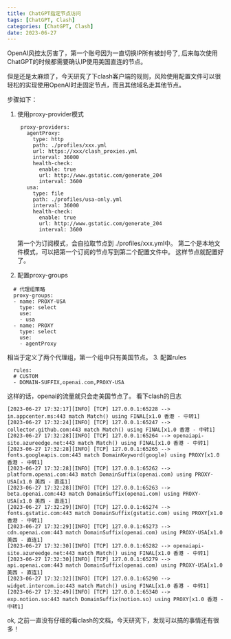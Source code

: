 ```yaml
---
title: ChatGPT指定节点访问
tags: [ChatGPT, Clash]
categories: [ChatGPT, Clash]
date: 2023-06-27
---
```

OpenAI风控太厉害了，第一个账号因为一直切换IP所有被封号了, 后来每次使用ChatGPT的时候都需要确认IP使用美国直连的节点。

但是还是太麻烦了，今天研究了下clash客户端的规则，风险使用配置文件可以很轻松的实现使用OpenAI时走固定节点，而且其他域名走其他节点。

步骤如下：

1. 使用proxy-provider模式

   ```
    proxy-providers:
      agentProxy:
        type: http
        path: ./profiles/xxx.yml
        url: https://xxx/clash_proxies.yml
        interval: 36000
        health-check:
          enable: true
          url: http://www.gstatic.com/generate_204
          interval: 3600
      usa:
        type: file
        path: ./profiles/usa-only.yml
        interval: 36000
        health-check:
          enable: true
          url: http://www.gstatic.com/generate_204
          interval: 3600
   ```
   第一个为订阅模式，会自拉取节点到 ./profiles/xxx.yml中。
   第二个是本地文件模式，可以把第一个订阅的节点写到第二个配置文件中。
   这样节点就配置好了。
2. 配置proxy-groups
```
  # 代理组策略
  proxy-groups:
  - name: PROXY-USA
    type: select
    use:
    - usa
  - name: PROXY
    type: select
    use:
    - agentProxy
```
相当于定义了两个代理组，第一个组中只有美国节点。
3. 配置rules
```
  rules:
  # CUSTOM
  - DOMAIN-SUFFIX,openai.com,PROXY-USA
```
这样的话，openai的流量就只会走美国节点了。
看下clash的日志
```
[2023-06-27 17:32:17][INFO] [TCP] 127.0.0.1:65228 --> in.appcenter.ms:443 match Match() using FINAL[x1.0 香港 - 中转1]
[2023-06-27 17:32:24][INFO] [TCP] 127.0.0.1:65247 --> collector.github.com:443 match Match() using FINAL[x1.0 香港 - 中转1]
[2023-06-27 17:32:28][INFO] [TCP] 127.0.0.1:65264 --> openaiapi-site.azureedge.net:443 match Match() using FINAL[x1.0 香港 - 中转1]
[2023-06-27 17:32:28][INFO] [TCP] 127.0.0.1:65265 --> fonts.googleapis.com:443 match DomainKeyword(google) using PROXY[x1.0 香港 - 中转1]
[2023-06-27 17:32:28][INFO] [TCP] 127.0.0.1:65262 --> platform.openai.com:443 match DomainSuffix(openai.com) using PROXY-USA[x1.0 美西 - 直连1]
[2023-06-27 17:32:28][INFO] [TCP] 127.0.0.1:65263 --> beta.openai.com:443 match DomainSuffix(openai.com) using PROXY-USA[x1.0 美西 - 直连1]
[2023-06-27 17:32:29][INFO] [TCP] 127.0.0.1:65274 --> fonts.gstatic.com:443 match DomainSuffix(gstatic.com) using PROXY[x1.0 香港 - 中转1]
[2023-06-27 17:32:29][INFO] [TCP] 127.0.0.1:65273 --> cdn.openai.com:443 match DomainSuffix(openai.com) using PROXY-USA[x1.0 美西 - 直连1]
[2023-06-27 17:32:30][INFO] [TCP] 127.0.0.1:65282 --> openaiapi-site.azureedge.net:443 match Match() using FINAL[x1.0 香港 - 中转1]
[2023-06-27 17:32:30][INFO] [TCP] 127.0.0.1:65279 --> api.openai.com:443 match DomainSuffix(openai.com) using PROXY-USA[x1.0 美西 - 直连1]
[2023-06-27 17:32:32][INFO] [TCP] 127.0.0.1:65290 --> widget.intercom.io:443 match Match() using FINAL[x1.0 香港 - 中转1]
[2023-06-27 17:32:49][INFO] [TCP] 127.0.0.1:65340 --> exp.notion.so:443 match DomainSuffix(notion.so) using PROXY[x1.0 香港 - 中转1]
```

ok, 之前一直没有仔细的看clash的文档，今天研究下，发现可以搞的事情还有很多！
